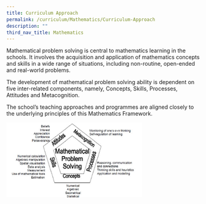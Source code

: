 ```yaml
---
title: Curriculum Approach
permalink: /curriculum/Mathematics/Curriculum-Approach
description: ""
third_nav_title: Mathematics
---
```

Mathematical problem solving is central to mathematics learning in the schools. It involves the acquisition and application of mathematics concepts and skills in a wide range of situations, including non-routine, open-ended and real-world problems.

  

The development of mathematical problem solving ability is dependent on five inter-related components, namely, Concepts, Skills, Processes, Attitudes and Metacognition.

  

The school’s teaching approaches and programmes are aligned closely to the underlying principles of this Mathematics Framework.

<img src="/images/Mathematic_Framework.jpeg" 
     style="width:70%">